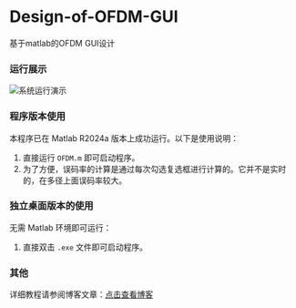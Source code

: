 # Design-of-OFDM-GUI
基于matlab的OFDM GUI设计

### 运行展示
![系统运行演示](./assets/2.gif)

### 程序版本使用
本程序已在 Matlab R2024a 版本上成功运行。以下是使用说明：

1. 直接运行 `OFDM.m` 即可启动程序。
2. 为了方便，误码率的计算是通过每次勾选复选框进行计算的。它并不是实时的，在多径上面误码率较大。 

### 独立桌面版本的使用
无需 Matlab 环境即可运行：

1. 直接双击 `.exe` 文件即可启动程序。

### 其他
详细教程请参阅博客文章：[点击查看博客](https://blog.csdn.net/m0_62919535/article/details/139787148)
